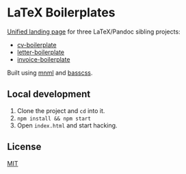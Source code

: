 # LaTeX Boilerplates

[Unified landing page](http://mrzool.cc/tex-boilerplates/) for three LaTeX/Pandoc sibling projects:

- [cv-boilerplate](https://github.com/mrzool/cv-boilerplate)
- [letter-boilerplate](https://github.com/mrzool/letter-boilerplate)
- [invoice-boilerplate](https://github.com/mrzool/invoice-boilerplate)

Built using [mnml](http://mn-ml.cc/) and [basscss](http://www.basscss.com/).

## Local development

1. Clone the project and `cd` into it.
2. `npm install && npm start`
3. Open `index.html` and start hacking.

## License

[MIT](https://opensource.org/licenses/MIT)
